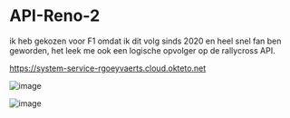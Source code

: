 # API-Reno-2
ik heb gekozen voor F1 omdat ik dit volg sinds 2020 en heel snel fan ben geworden, het leek me ook een logische opvolger op de rallycross API.

https://system-service-rgoeyvaerts.cloud.okteto.net

![image](https://user-images.githubusercontent.com/91118302/210983294-b251e267-79bc-49c3-9581-efe07dcbb9a5.png)

![image](https://user-images.githubusercontent.com/91118302/210983560-7b0de6a9-b7b8-4ebc-994c-59042a040f58.png)




